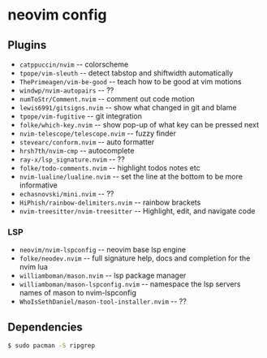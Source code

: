 # neovim config

## Plugins

- `catppuccin/nvim` -- colorscheme
- `tpope/vim-sleuth` -- detect tabstop and shiftwidth automatically
- `ThePrimeagen/vim-be-good` -- teach how to be good at vim motions
- `windwp/nvim-autopairs` -- ??
- `numToStr/Comment.nvim` -- comment out code motion
- `lewis6991/gitsigns.nvim` -- show what changed in git and blame
- `tpope/vim-fugitive` -- git integration
- `folke/which-key.nvim` -- show pop-up of what key can be pressed next
- `nvim-telescope/telescope.nvim` -- fuzzy finder
- `stevearc/conform.nvim` -- auto formatter
- `hrsh7th/nvim-cmp` -- autocomplete
- `ray-x/lsp_signature.nvim` -- ??
- `folke/todo-comments.nvim` -- highlight todos notes etc
- `nvim-lualine/lualine.nvim` -- set the line at the bottom to be more informative
- `echasnovski/mini.nvim` -- ??
- `HiPhish/rainbow-delimiters.nvim` -- rainbow brackets
- `nvim-treesitter/nvim-treesitter` -- Highlight, edit, and navigate code


### LSP

- `neovim/nvim-lspconfig` -- neovim base lsp engine
- `folke/neodev.nvim` -- full signature help, docs and completion for the nvim lua
- `williamboman/mason.nvim` -- lsp package manager
- `williamboman/mason-lspconfig.nvim` -- namespace the lsp servers names of mason to nvim-lspconfig
- `WhoIsSethDaniel/mason-tool-installer.nvim` -- ??

## Dependencies

```sh
$ sudo pacman -S ripgrep
```
